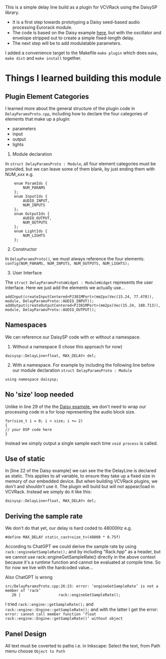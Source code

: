 This is a simple delay line build as a plugin for VCVRack using the DaisySP library.

- It is a first step towards prototyping a Daisy seed-based audio processing Eurorack module.
- The code is based on the Daisy example [here](https://github.com/electro-smith/DaisyExamples/blob/master/seed/DSP/delayline/delayline.cpp), but with the oscillator and envelope stripped out to create a simple fixed-length delay.
- The next step will be to add modulatable parameters.

I added a convenience target to the Makefile `make plugin` which does `make`, `make dist` and `make install` together.

# Things I learned building this module

## Plugin Element Categories

I learned more about the general structure of the plugin code in `DelayParamsProto.cpp`, including how to declare the four categories of elements that make up a plugin:

- parameters
- input
- output
- lights

1. Module declaration

In `struct DelayParamsProto : Module`, all four element categories must be provided, but we can leave some of them blank, by just ending them with NUM_xxx e.g.

```
	enum ParamIds {
		NUM_PARAMS
	};
	enum InputIds {
		AUDIO_INPUT,
		NUM_INPUTS
	};
	enum OutputIds {
		AUDIO_OUTPUT,
		NUM_OUTPUTS
	};
	enum LightIds {
		NUM_LIGHTS
	};
```

2. Constructor

In `DelayParamsProto()`, we must always reference the four elements:
`config(NUM_PARAMS, NUM_INPUTS, NUM_OUTPUTS, NUM_LIGHTS);`

3. User Interface

The `struct DelayParamsProtoWidget : ModuleWidget` represents the user interface. Here we just add the elements we actually use...

```
addInput(createInputCentered<PJ301MPort>(mm2px(Vec(15.24, 77.478)), module, DelayParamsProto::AUDIO_INPUT));
addOutput(createOutputCentered<PJ301MPort>(mm2px(Vec(15.24, 108.713)), module, DelayParamsProto::AUDIO_OUTPUT));
```

## Namespaces

We can reference our DaisySP code with or without a namespace.

1. Without a namespace (I chose this approach for now)

```
daisysp::DelayLine<float, MAX_DELAY> del;
```

2. With a namespace. For example by including the following line before our module declaration ```struct DelayParamsProto : Module```
```
using namespace daisysp;
```

## No 'size' loop needed

Unlike in line 29 of the the [Daisy example](https://github.com/electro-smith/DaisyExamples/blob/master/seed/DSP/delayline/delayline.cpp#L29), we don't need to wrap our processing code in a for loop representing the audio block size.

```
for(size_t i = 0; i < size; i += 2)
{
// your DSP code here
}
```

Instead we simply output a single sample each time `void process` is called.

## Use of static

In [line 22 of the Daisy example] we can see the the DelayLine is declared as static. This applies to all variable, to ensure they take up a fixed size in memory of our embedded device. But when building VCVRack plugins, we don't and shouldn't use it. The plugin will build  but will not appear/load in VCVRack. Instead we simply do it like this:

```daisysp::DelayLine<float, MAX_DELAY> del;```

## Deriving the sample rate

We don't do that yet, our delay is hard coded to 48000Hz e.g.

```
#define MAX_DELAY static_cast<size_t>(48000 * 0.75f)
```

According to ChatGPT we could derive the sample rate by using `rack::engineGetSampleRate();` and by including "Rack.hpp" as a header, but we cannot use rack::engineGetSampleRate() directly in the above context because it's a runtime function and cannot be evaluated at compile time. So for now we live with the hardcoded value...

Also ChatGPT is wrong

```
src/DelayParamsProto.cpp:26:23: error: ‘engineGetSampleRate’ is not a member of ‘rack’
   26 |                 rack::engineGetSampleRate();
```

I tried `rack::engine::getSampleRate();` and `rack::engine::Engine::getSampleRate();` and with the latter I get the error: `error: cannot call member function ‘float rack::engine::Engine::getSampleRate()’ without object`

## Panel Design

All text must be coverted to paths i.e. in Inkscape: Select the text, from Path menu choose `Object to Path`